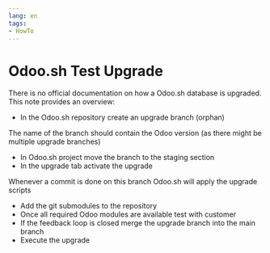 ```yaml
---
lang: en
tags:
- HowTo
---
```

# Odoo.sh Test Upgrade

There is no official documentation on how a Odoo.sh database is upgraded. This note provides an overview:

* In the Odoo.sh repository create an upgrade branch (orphan)

The name of the branch should contain the Odoo version (as there might be multiple upgrade branches)

* In Odoo.sh project move the branch to the staging section
* In the upgrade tab activate the upgrade

Whenever a commit is done on this branch Odoo.sh will apply the upgrade scripts

* Add the git submodules to the repository
* Once all required Odoo modules are available test with customer
* If the feedback loop is closed merge the upgrade branch into the main branch
* Execute the upgrade
